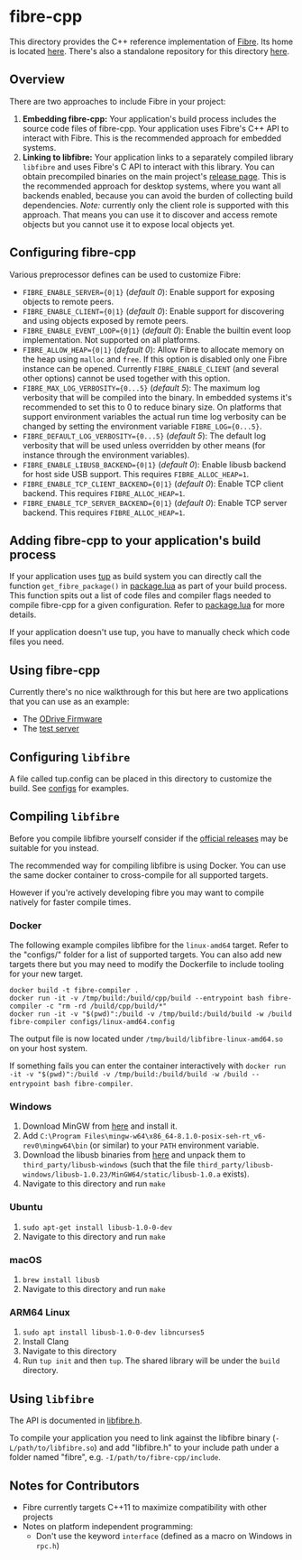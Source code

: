 # fibre-cpp

This directory provides the C++ reference implementation of [Fibre](https://github.com/samuelsadok/fibre). Its home is located [here](https://github.com/samuelsadok/fibre/tree/master/cpp). There's also a standalone repository for this directory [here](https://github.com/samuelsadok/fibre-cpp).

## Overview

There are two approaches to include Fibre in your project:

  1. **Embedding fibre-cpp:** Your application's build process includes the source code files of fibre-cpp. Your application uses Fibre's C++ API to interact with Fibre. This is the recommended approach for embedded systems.
  2. **Linking to libfibre:** Your application links to a separately compiled library `libfibre` and uses Fibre's C API to interact with this library. You can obtain precompiled binaries on the main project's [release page](https://github.com/samuelsadok/fibre/releases). This is the recommended approach for desktop systems, where you want all backends enabled, because you can avoid the burden of collecting build dependencies. _Note:_ currently only the client role is supported with this approach. That means you can use it to discover and access remote objects but you cannot use it to expose local objects yet.

## Configuring fibre-cpp

Various preprocessor defines can be used to customize Fibre:

 - `FIBRE_ENABLE_SERVER={0|1}` (_default 0_): Enable support for exposing objects to remote peers.
 - `FIBRE_ENABLE_CLIENT={0|1}` (_default 0_): Enable support for discovering and using objects exposed by remote peers.
 - `FIBRE_ENABLE_EVENT_LOOP={0|1}` (_default 0_): Enable the builtin event loop implementation. Not supported on all platforms.
 - `FIBRE_ALLOW_HEAP={0|1}` (_default 0_): Allow Fibre to allocate memory on the heap using `malloc` and `free`. If this option is disabled only one Fibre instance can be opened. Currently `FIBRE_ENABLE_CLIENT` (and several other options) cannot be used together with this option.
 - `FIBRE_MAX_LOG_VERBOSITY={0...5}` (_default 5_): The maximum log verbosity that will be compiled into the binary. In embedded systems it's recommended to set this to 0 to reduce binary size. On platforms that support environment variables the actual run time log verbosity can be changed by setting the environment variable `FIBRE_LOG={0...5}`.
 - `FIBRE_DEFAULT_LOG_VERBOSITY={0...5}` (_default 5_): The default log verbosity that will be used unless overridden by other means (for instance through the environment variables).
 - `FIBRE_ENABLE_LIBUSB_BACKEND={0|1}` (_default 0_): Enable libusb backend for host side USB support. This requires `FIBRE_ALLOC_HEAP=1`.
 - `FIBRE_ENABLE_TCP_CLIENT_BACKEND={0|1}` (_default 0_): Enable TCP client backend. This requires `FIBRE_ALLOC_HEAP=1`.
 - `FIBRE_ENABLE_TCP_SERVER_BACKEND={0|1}` (_default 0_): Enable TCP server backend. This requires `FIBRE_ALLOC_HEAP=1`.

## Adding fibre-cpp to your application's build process

If your application uses [tup](http://gittup.org/tup/) as build system you can directly call the function `get_fibre_package()` in [package.lua](package.lua) as part of your build process. This function spits out a list of code files and compiler flags needed to compile fibre-cpp for a given configuration. Refer to [package.lua](package.lua) for more details.

If your application doesn't use tup, you have to manually check which code files you need.

## Using fibre-cpp

Currently there's no nice walkthrough for this but here are two applications that you can use as an example:

 - The [ODrive Firmware](https://github.com/madcowswe/ODrive/tree/devel/Firmware)
 - The [test server](https://github.com/samuelsadok/fibre/blob/devel/test/test_server.cpp)

## Configuring `libfibre`

A file called tup.config can be placed in this directory to customize the build. See [configs](configs/) for examples.

## Compiling `libfibre`

Before you compile libfibre yourself consider if the [official releases](https://github.com/samuelsadok/fibre/releases) may be suitable for you instead.

The recommended way for compiling libfibre is using Docker. You can use the same docker container to cross-compile for all supported targets.

However if you're actively developing fibre you may want to compile natively for faster compile times.

### Docker

The following example compiles libfibre for the `linux-amd64` target. Refer to the "configs/" folder for a list of supported targets. You can also add new targets there but you may need to modify the Dockerfile to include tooling for your new target.

```
docker build -t fibre-compiler .
docker run -it -v /tmp/build:/build/cpp/build --entrypoint bash fibre-compiler -c "rm -rd /build/cpp/build/*"
docker run -it -v "$(pwd)":/build -v /tmp/build:/build/build -w /build fibre-compiler configs/linux-amd64.config
```

The output file is now located under `/tmp/build/libfibre-linux-amd64.so` on your host system.

If something fails you can enter the container interactively with `docker run -it -v "$(pwd)":/build -v /tmp/build:/build/build -w /build --entrypoint bash fibre-compiler`.

### Windows
  1. Download MinGW from [here](https://sourceforge.net/projects/mingw-w64/files/Toolchains%20targetting%20Win32/Personal%20Builds/mingw-builds/installer/mingw-w64-install.exe/download) and install it.
  2. Add `C:\Program Files\mingw-w64\x86_64-8.1.0-posix-seh-rt_v6-rev0\mingw64\bin` (or similar) to your `PATH` environment variable.
  3. Download the libusb binaries from [here](`https://github.com/libusb/libusb/releases/download/v1.0.23/libusb-1.0.23.7z`) and unpack them to `third_party/libusb-windows` (such that the file `third_party/libusb-windows/libusb-1.0.23/MinGW64/static/libusb-1.0.a` exists).
  4. Navigate to this directory and run `make`

### Ubuntu
  1. `sudo apt-get install libusb-1.0-0-dev`
  2. Navigate to this directory and run `make`

### macOS
  1. `brew install libusb`
  2. Navigate to this directory and run `make`

### ARM64 Linux
  1. `sudo apt install libusb-1.0-0-dev libncurses5`
  2. Install Clang
  3. Navigate to this directory
  4. Run `tup init` and then `tup`. The shared library will be under the `build` directory.

## Using `libfibre`

The API is documented in [libfibre.h](include/fibre/libfibre.h).

To compile your application you need to link against the libfibre binary (`-L/path/to/libfibre.so`) and add "libfibre.h" to your include path under a folder named "fibre", e.g. `-I/path/to/fibre-cpp/include`.


## Notes for Contributors

 - Fibre currently targets C++11 to maximize compatibility with other projects
 - Notes on platform independent programming:
   - Don't use the keyword `interface` (defined as a macro on Windows in `rpc.h`)
